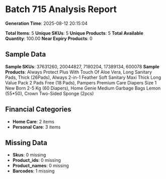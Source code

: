 # Batch 715 Analysis Report

**Generation Time**: 2025-08-12 20:15:04

**Total Items**: 5
**Unique SKUs**: 5
**Unique Products**: 5
**Total Available Quantity**: 100.00
**Near Expiry Products**: 0

## Sample Data
**Sample SKUs**: 37631260, 20044827, 7180204, 17389134, 600078
**Sample Products**: Always Protect Plus With Touch Of Aloe Vera, Long Sanitary Pads, Thick (26Pads), Always 2-in-1 Feather Soft Sanitary Maxi Thick Long Value Pack 2 Pads Free (18 Pads), Pampers Premium Care Diapers Size 1 New Born 2-5 Kg (60 Diapers), Home Genie Medium Garbage Bags Lemon (55*50), Crown Two-Sided Sponge (2pcs)

## Financial Categories
- **Home Care**: 2 items
- **Personal Care**: 3 items

## Missing Data
- **Skus**: 0 missing
- **Product_ids**: 0 missing
- **Product_names**: 0 missing
- **Barcodes**: 1 missing
